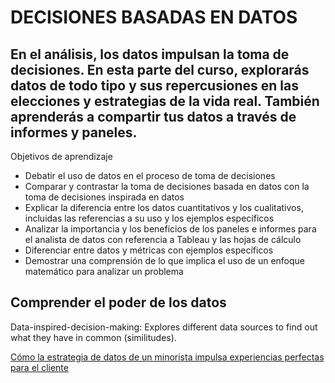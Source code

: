 #  DECISIONES BASADAS EN DATOS

En el análisis, los datos impulsan la toma de decisiones. En esta parte del curso, explorarás datos de todo tipo y sus repercusiones en las elecciones y estrategias de la vida real. También aprenderás a compartir tus datos a través de informes y paneles.
--------
Objetivos de aprendizaje
- Debatir el uso de datos en el proceso de toma de decisiones
- Comparar y contrastar la toma de decisiones basada en datos con la toma de decisiones inspirada en datos
- Explicar la diferencia entre los datos cuantitativos y los cualitativos, incluidas las referencias a su uso y los ejemplos específicos
- Analizar la importancia y los beneficios de los paneles e informes para el analista de datos con referencia a Tableau y las hojas de cálculo
- Diferenciar entre datos y métricas con ejemplos específicos
- Demostrar una comprensión de lo que implica el uso de un enfoque matemático para analizar un problema

## Comprender el poder de los datos 
Data-inspired-decision-making: Explores different data sources to find out what they have in common (similitudes).

[Cómo la estrategia de datos de un minorista impulsa experiencias perfectas para el cliente](https://www.thinkwithgoogle.com/future-of-marketing/digital-transformation/crate-and-barrel-digital-customer-experiences/)
